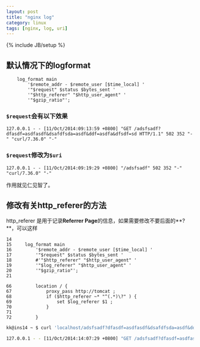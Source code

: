 ```yaml
---
layout: post
title: "nginx log"
category: linux
tags: [nginx, log, uri]
---
```

{% include JB/setup %}


## 默认情况下的logformat

```
    log_format main
        '$remote_addr - $remote_user [$time_local] '
        '"$request" $status $bytes_sent '
        '"$http_referer" "$http_user_agent" '
        '"$gzip_ratio"';
```

### `$request`会有以下效果

```
127.0.0.1 - - [11/Oct/2014:09:13:59 +0800] "GET /adsfsadf?dfasdf=asdfasdf&dsafdfsda=asdf&ddf=asdfa&dfsdf=sd HTTP/1.1" 502 352 "-" "curl/7.36.0" "-"
```

### `$request`修改为`$uri`

```
127.0.0.1 - - [11/Oct/2014:09:19:29 +0800] "/adsfsadf" 502 352 "-" "curl/7.36.0" "-"
```

作用就见仁见智了。


## 修改有关http_referer的方法

http_referer 是用于记录**Referrer Page**的信息，如果需要修改不要后面的**?**，可以这样

```
14 
15     log_format main
16         '$remote_addr - $remote_user [$time_local] '
17         '"$request" $status $bytes_sent '
18         #'"$http_referer" "$http_user_agent" '
19         '"$log_referer" "$http_user_agent" '
20         '"$gzip_ratio"';
21 

66         location / {
67             proxy_pass http://tomcat ;
68             if ($http_referer ~* "^(.*)\?" ) {
69                 set $log_referer $1 ;
70             }
71 
72         }
```

```bash
kk@ins14 ~ $ curl 'localhost/adsfsadf?dfasdf=asdfasdf&dsafdfsda=asdf&ddf=asdfa&dfsdf=sd' -e "www.baidu.com/index.html?a=1&b=2"

127.0.0.1 - - [11/Oct/2014:14:07:29 +0800] "GET /adsfsadf?dfasdf=asdfasdf&dsafdfsda=asdf&ddf=asdfa&dfsdf=sd HTTP/1.1" 502 352 "www.baidu.com/index.html" "curl/7.36.0" "-"
```
